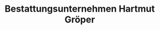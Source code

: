 ---
title: "Bestattungsunternehmen Hartmut Gröper"
url: /halle-saale/bestattungsunternehmen-hartmut-groeper/
shop: Bestattungen
---